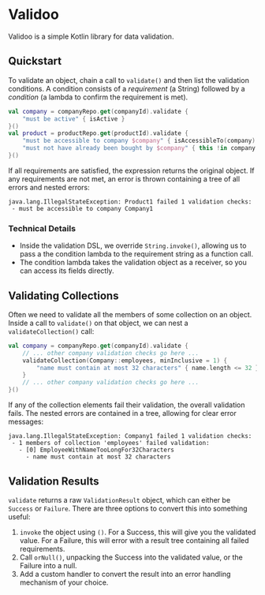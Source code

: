 # Validoo
Validoo is a simple Kotlin library for data validation.

## Quickstart
To validate an object, chain a call to `validate()` and then list the validation conditions. A condition consists of a *requirement* (a String) followed by a *condition*
(a lambda to confirm the requirement is met).

```kotlin
val company = companyRepo.get(companyId).validate {
    "must be active" { isActive }
}()
val product = productRepo.get(productId).validate {
    "must be accessible to company $company" { isAccessibleTo(company) }
    "must not have already been bought by $company" { this !in company.purchases }
}()
```
If all requirements are satisfied, the expression returns the original object. If any requirements are not met, an error is thrown containing a tree of
all errors and nested errors:
```
java.lang.IllegalStateException: Product1 failed 1 validation checks: 
 - must be accessible to company Company1
```

### Technical Details
- Inside the validation DSL, we override `String.invoke()`, allowing us to pass a the condition lambda to the requirement string as a function call.
- The condition lambda takes the validation object as a receiver, so you can access its fields directly.

## Validating Collections
Often we need to validate all the members of some collection on an object. Inside a call to `validate()` on that object, we can nest a `validateCollection()` call:
```kotlin
val company = companyRepo.get(companyId).validate {
    // ... other company validation checks go here ...
    validateCollection(Company::employees, minInclusive = 1) {
        "name must contain at most 32 characters" { name.length <= 32 }
    }
    // ... other company validation checks go here ...
}()
```
If any of the collection elements fail their validation, the overall validation fails. The nested errors are contained in a tree, allowing for clear error messages:

```
java.lang.IllegalStateException: Company1 failed 1 validation checks: 
 - 1 members of collection 'employees' failed validation:
   - [0] EmployeeWithNameTooLongFor32Characters
     - name must contain at most 32 characters
```

## Validation Results
`validate` returns a raw `ValidationResult` object, which can either be `Success` or `Failure`. There are three options to convert this into something useful:
1. `invoke` the object using `()`. For a Success, this will give you the validated value. For a Failure, this will error with a result tree containing all failed requirements.
2. Call `orNull()`, unpacking the Success into the validated value, or the Failure into a null.
3. Add a custom handler to convert the result into an error handling mechanism of your choice.
